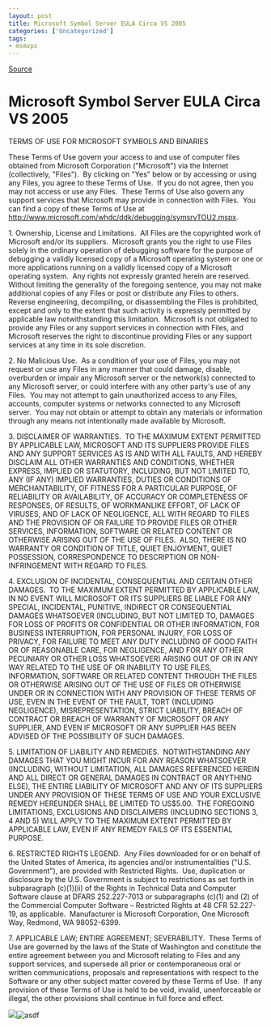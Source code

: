 ```yaml
---
layout: post
title: Microsoft Symbol Server EULA Circa VS 2005
categories: ['Uncategorized']
tags:
- msmvps
---
```

[Source](http://blogs.msmvps.com/peterritchie/2008/01/03/microsoft-symbol-server-eula-circa-vs-2005/ "Permalink to Microsoft Symbol Server EULA Circa VS 2005")

# Microsoft Symbol Server EULA Circa VS 2005

TERMS OF USE FOR MICROSOFT SYMBOLS AND BINARIES

These Terms of Use govern your access to and use of computer files obtained from Microsoft Corporation ("Microsoft") via the Internet (collectively, "Files").  By clicking on "Yes" below or by accessing or using any Files, you agree to these Terms of Use.  If you do not agree, then you may not access or use any Files.  These Terms of Use also govern any support services that Microsoft may provide in connection with Files.  You can find a copy of these Terms of Use at <http://www.microsoft.com/whdc/ddk/debugging/symsrvTOU2.mspx>.

1\. Ownership, License and Limitations.  All Files are the copyrighted work of Microsoft and/or its suppliers.  Microsoft grants you the right to use Files solely in the ordinary operation of debugging software for the purpose of debugging a validly licensed copy of a Microsoft operating system or one or more applications running on a validly licensed copy of a Microsoft operating system.  Any rights not expressly granted herein are reserved.  Without limiting the generality of the foregoing sentence, you may not make additional copies of any Files or post or distribute any Files to others.  Reverse engineering, decompiling, or disassembling the Files is prohibited, except and only to the extent that such activity is expressly permitted by applicable law notwithstanding this limitation.  Microsoft is not obligated to provide any Files or any support services in connection with Files, and Microsoft reserves the right to discontinue providing Files or any support services at any time in its sole discretion.

2\. No Malicious Use.  As a condition of your use of Files, you may not request or use any Files in any manner that could damage, disable, overburden or impair any Microsoft server or the network(s) connected to any Microsoft server, or could interfere with any other party's use of any Files.  You may not attempt to gain unauthorized access to any Files, accounts, computer systems or networks connected to any Microsoft server.  You may not obtain or attempt to obtain any materials or information through any means not intentionally made available by Microsoft.

3\. DISCLAIMER OF WARRANTIES.  TO THE MAXIMUM EXTENT PERMITTED BY APPLICABLE LAW, MICROSOFT AND ITS SUPPLIERS PROVIDE FILES AND ANY SUPPORT SERVICES AS IS AND WITH ALL FAULTS, AND HEREBY DISCLAIM ALL OTHER WARRANTIES AND CONDITIONS, WHETHER EXPRESS, IMPLIED OR STATUTORY, INCLUDING, BUT NOT LIMITED TO, ANY (IF ANY) IMPLIED WARRANTIES, DUTIES OR CONDITIONS OF MERCHANTABILITY, OF FITNESS FOR A PARTICULAR PURPOSE, OF RELIABILITY OR AVAILABILITY, OF ACCURACY OR COMPLETENESS OF RESPONSES, OF RESULTS, OF WORKMANLIKE EFFORT, OF LACK OF VIRUSES, AND OF LACK OF NEGLIGENCE, ALL WITH REGARD TO FILES AND THE PROVISION OF OR FAILURE TO PROVIDE FILES OR OTHER SERVICES, INFORMATION, SOFTWARE OR RELATED CONTENT OR OTHERWISE ARISING OUT OF THE USE OF FILES.  ALSO, THERE IS NO WARRANTY OR CONDITION OF TITLE, QUIET ENJOYMENT, QUIET POSSESSION, CORRESPONDENCE TO DESCRIPTION OR NON-INFRINGEMENT WITH REGARD TO FILES.

4\. EXCLUSION OF INCIDENTAL, CONSEQUENTIAL AND CERTAIN OTHER DAMAGES.  TO THE MAXIMUM EXTENT PERMITTED BY APPLICABLE LAW, IN NO EVENT WILL MICROSOFT OR ITS SUPPLIERS BE LIABLE FOR ANY SPECIAL, INCIDENTAL, PUNITIVE, INDIRECT OR CONSEQUENTIAL DAMAGES WHATSOEVER (INCLUDING, BUT NOT LIMITED TO, DAMAGES FOR LOSS OF PROFITS OR CONFIDENTIAL OR OTHER INFORMATION, FOR BUSINESS INTERRUPTION, FOR PERSONAL INJURY, FOR LOSS OF PRIVACY, FOR FAILURE TO MEET ANY DUTY INCLUDING OF GOOD FAITH OR OF REASONABLE CARE, FOR NEGLIGENCE, AND FOR ANY OTHER PECUNIARY OR OTHER LOSS WHATSOEVER) ARISING OUT OF OR IN ANY WAY RELATED TO THE USE OF OR INABILITY TO USE FILES, INFORMATION, SOFTWARE OR RELATED CONTENT THROUGH THE FILES OR OTHERWISE ARISING OUT OF THE USE OF FILES OR OTHERWISE UNDER OR IN CONNECTION WITH ANY PROVISION OF THESE TERMS OF USE, EVEN IN THE EVENT OF THE FAULT, TORT (INCLUDING NEGLIGENCE), MISREPRESENTATION, STRICT LIABILITY, BREACH OF CONTRACT OR BREACH OF WARRANTY OF MICROSOFT OR ANY SUPPLIER, AND EVEN IF MICROSOFT OR ANY SUPPLIER HAS BEEN ADVISED OF THE POSSIBILITY OF SUCH DAMAGES.

5\. LIMITATION OF LIABILITY AND REMEDIES.  NOTWITHSTANDING ANY DAMAGES THAT YOU MIGHT INCUR FOR ANY REASON WHATSOEVER (INCLUDING, WITHOUT LIMITATION, ALL DAMAGES REFERENCED HEREIN AND ALL DIRECT OR GENERAL DAMAGES IN CONTRACT OR ANYTHING ELSE), THE ENTIRE LIABILITY OF MICROSOFT AND ANY OF ITS SUPPLIERS UNDER ANY PROVISION OF THESE TERMS OF USE AND YOUR EXCLUSIVE REMEDY HEREUNDER SHALL BE LIMITED TO US$5.00.  THE FOREGOING LIMITATIONS, EXCLUSIONS AND DISCLAIMERS (INCLUDING SECTIONS 3, 4 AND 5) WILL APPLY TO THE MAXIMUM EXTENT PERMITTED BY APPLICABLE LAW, EVEN IF ANY REMEDY FAILS OF ITS ESSENTIAL PURPOSE.

6\. RESTRICTED RIGHTS LEGEND.  Any Files downloaded for or on behalf of the United States of America, its agencies and/or instrumentalities ("U.S. Government"), are provided with Restricted Rights.  Use, duplication or disclosure by the U.S. Government is subject to restrictions as set forth in subparagraph (c)(1)(ii) of the Rights in Technical Data and Computer Software clause at DFARS 252.227-7013 or subparagraphs (c)(1) and (2) of the Commercial Computer Software – Restricted Rights at 48 CFR 52.227-19, as applicable.  Manufacturer is Microsoft Corporation, One Microsoft Way, Redmond, WA 98052-6399.

7\. APPLICABLE LAW; ENTIRE AGREEMENT; SEVERABILITY.  These Terms of Use are governed by the laws of the State of Washington and constitute the entire agreement between you and Microsoft relating to Files and any support services, and supersede all prior or contemporaneous oral or written communications, proposals and representations with respect to the Software or any other subject matter covered by these Terms of Use.  If any provision of these Terms of Use is held to be void, invalid, unenforceable or illegal, the other provisions shall continue in full force and effect.

![][1]![asdf][1]

[1]: http://msmvps.com/photos/peterritchie/images/1435438/original.aspx

